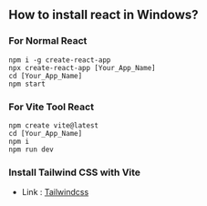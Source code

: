 How to install react in Windows?
-
### For Normal React
    npm i -g create-react-app
    npx create-react-app [Your_App_Name]
    cd [Your_App_Name]
    npm start

### For Vite Tool React
    npm create vite@latest
    cd [Your_App_Name]
    npm i
    npm run dev

### Install Tailwind CSS with Vite
- Link : [Tailwindcss](https://tailwindcss.com/docs/guides/vite)